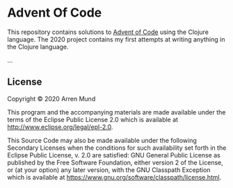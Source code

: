 # Advent Of Code

This repository contains solutions to [Advent of Code](https://adventofcode.com/) using the Clojure language. The 2020 project contains my first attempts at writing anything in the Clojure language.

...

## License

Copyright © 2020 Arren Mund

This program and the accompanying materials are made available under the
terms of the Eclipse Public License 2.0 which is available at
http://www.eclipse.org/legal/epl-2.0.

This Source Code may also be made available under the following Secondary
Licenses when the conditions for such availability set forth in the Eclipse
Public License, v. 2.0 are satisfied: GNU General Public License as published by
the Free Software Foundation, either version 2 of the License, or (at your
option) any later version, with the GNU Classpath Exception which is available
at https://www.gnu.org/software/classpath/license.html.
